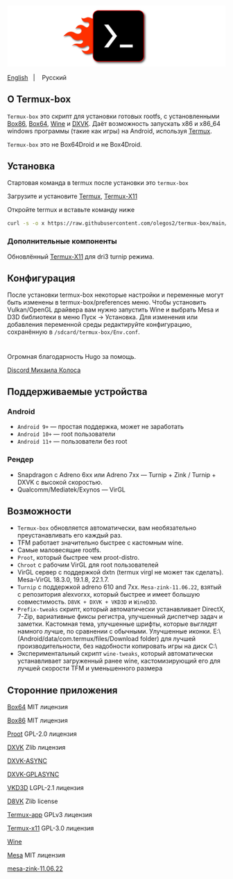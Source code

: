 ![logo](icon/logo.png "logo")

<a href="https://github.com/olegos2/termux-box">English</a>
&nbsp;&nbsp;| &nbsp;&nbsp;
Русский

## О Termux-box

`Termux-box` это скрипт для установки готовых rootfs, с установленными [Box86](https://github.com/ptitSeb/box86), [Box64](https://github.com/ptitSeb/box64), [Wine](https://www.winehq.org/) и [DXVK](https://github.com/doitsujin/dxvk). Даёт возможность запускать x86 и x86_64 windows программы (такие как игры) на Android, используя [Termux](https://github.com/termux/termux-app).

`Termux-box` это не Box64Droid и не Box4Droid.

## Установка
Стартовая команда в termux после установки это `termux-box`

Загрузите и установите
[Termux](https://f-droid.org/repo/com.termux_118.apk),
[Termux-X11](https://raw.githubusercontent.com/olegos2/termux-box/main/components/termux-x11-arm64-v8a-debug.apk)

Откройте termux и вставьте команду ниже

```bash
curl -s -o x https://raw.githubusercontent.com/olegos2/termux-box/main/install && chmod +x x && ./x
```

### Дополнительные компоненты
Обновлённый
[Termux-X11](https://raw.githubusercontent.com/olegos2/termux-box/main/components/termux-x11-arm64-v8a-debug-latest.apk)
для dri3 turnip режима.
##

## Конфигурация
После установки termux-box некоторые настройки и переменные могут быть изменены в termux-box/preferences меню.
Чтобы установить Vulkan/OpenGL драйвера вам нужно запустить Wine и выбрать Mesa и D3D библиотеки в меню Пуск -> Установка.
Для изменения или добавления переменной среды редактируйте конфигурацию, сохранённую в `/sdcard/termux-box/Env.conf`.

#
Огромная благодарность Hugo за помощь.

[Discord Михаила Колоса](https://discord.gg/ZAQnZzbCXq)

## Поддерживаемые устройства
### Android
* `Android 9+` — простая поддержка, может не заработать
* `Android 10+` — root пользователи
* `Android 11+` — пользователи без root
### Рендер
* Snapdragon с Adreno 6xx или Adreno 7xx — Turnip + Zink / Turnip + DXVK с высокой скоростью.
* Qualcomm/Mediatek/Exynos — VirGL

## Возможности
* `Termux-box` обновляется автоматически, вам необязательно преустанавливать его каждый раз.
* TFM работает значительно быстрее с кастомным wine.
* Самые маловесящие rootfs.
* `Proot`, который быстрее чем proot-distro.
* `Chroot` с рабочим VirGL для root пользователей
* VirGL сервер с поддержкой dxtn (termux virgl не может так сделать). Mesa-VirGL 18.3.0, 19.1.8, 22.1.7.
* `Turnip` с поддержкой adreno 610 and 7xx. `Mesa-zink-11.06.22`, взятый с репозитория alexvorxx, который быстрее и имеет большую совместимость. `D8VK + DXVK + VKD3D` и `WineD3D`.
* `Prefix-tweaks` скрипт, который автоматически устанавливает DirectX, 7-Zip, вариативные фиксы регистра, улучшенный диспетчер задач и заметки. Кастомная тема, улучшенные шрифты, которые выглядят намного лучше, по сравнении с обычными. Улучшенные иконки. E:\ (Android/data/com.termux/files/Download folder) для лучшей производительности, без надобности копировать игры на диск C:\
* Экспериментальный скрипт `wine-tweaks`, который автоматически устанавливает загруженный ранее wine, кастомизирующий его для лучшей скорости TFM и уменьшенного размера

## Сторонние приложения

[Box64](https://github.com/ptitSeb/box64) MIT лицензия

[Box86](https://github.com/ptitSeb/box86) MIT лицензия

[Proot](https://github.com/termux/proot) GPL-2.0 лицензия

[DXVK](https://github.com/doitsujin/dxvk) Zlib лицензия

[DXVK-ASYNC](https://github.com/Sporif/dxvk-async)

[DXVK-GPLASYNC](https://gitlab.com/Ph42oN/dxvk-gplasync)

[VKD3D](https://github.com/lutris/vkd3d) LGPL-2.1 лицензия

[D8VK](https://github.com/AlpyneDreams/d8vk) Zlib license

[Termux-app](https://github.com/termux/termux-app) GPLv3 лицензия

[Termux-x11](https://github.com/termux/termux-x11) GPL-3.0 лицензия

[Wine](https://wiki.winehq.org/Licensing)

[Mesa](https://docs.mesa3d.org/license.html) MIT лицензия

[mesa-zink-11.06.22](https://github.com/alexvorxx/mesa-zink-11.06.22)
